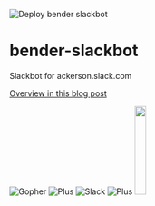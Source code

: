 ![Deploy bender slackbot](https://github.com/ackersonde/bender-slackbot/workflows/Deploy%20bender%20slackbot/badge.svg)

# bender-slackbot
Slackbot for ackerson.slack.com

[Overview in this blog post](https://agileweboperations.com/write-your-own-slack-chatbot-in-golang)

![Gopher](https://camo.githubusercontent.com/bc8853eda7cbe8b23b35b6b607b15367af9c3c36/68747470733a2f2f7261772e6769746875622e636f6d2f676f6c616e672d73616d706c65732f676f706865722d766563746f722f6d61737465722f676f706865722d66726f6e742e706e67) ![Plus](http://icons.iconarchive.com/icons/icons8/ios7/64/User-Interface-Plus-icon.png) ![Slack](https://a.slack-edge.com/0180/img/icons/app-256.png) ![Plus](http://icons.iconarchive.com/icons/icons8/ios7/64/User-Interface-Plus-icon.png) <img src="https://upload.wikimedia.org/wikipedia/en/a/a6/Bender_Rodriguez.png" height="20%" width="20%">
